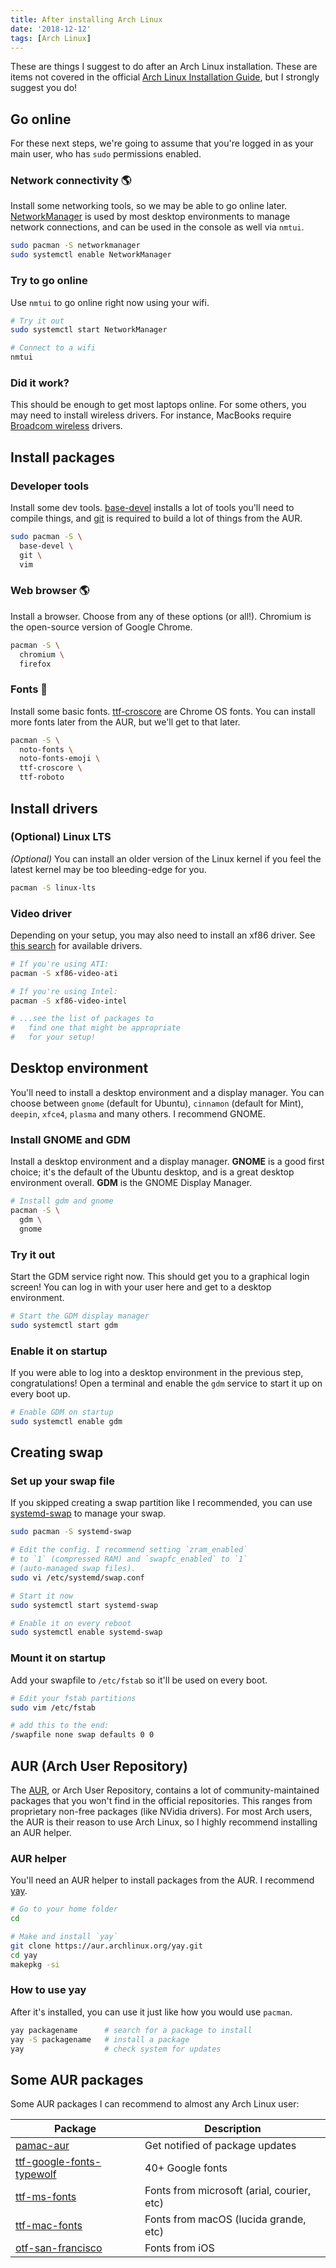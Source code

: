 ```yaml
---
title: After installing Arch Linux
date: '2018-12-12'
tags: [Arch Linux]
---
```


These are things I suggest to do after an Arch Linux installation. These are items not covered in the official [Arch Linux Installation Guide](https://wiki.archlinux.org/index.php/Installation_guide#Network_configuration), but I strongly suggest you do!

<next-block title="Let's get started."></next-block>

## Go online

For these next steps, we're going to assume that you're logged in as your main user, who has `sudo` permissions enabled.

### Network connectivity 🌎

<!-- {.-literate-style} -->

Install some networking tools, so we may be able to go online later. [NetworkManager](https://wiki.archlinux.org/index.php/NetworkManager) is used by most desktop environments to manage network connections, and can be used in the console as well via `nmtui`.

```sh
sudo pacman -S networkmanager
sudo systemctl enable NetworkManager
```

### Try to go online

<!-- {.-literate-style} -->

Use `nmtui` to go online right now using your wifi.

```sh
# Try it out
sudo systemctl start NetworkManager

# Connect to a wifi
nmtui
```

### Did it work?

<!-- {.-literate-style} -->

This should be enough to get most laptops online. For some others, you may need to install wireless drivers. For instance, MacBooks require [Broadcom wireless](https://wiki.archlinux.org/index.php/Broadcom_wireless) drivers.

<next-block title="Let's install some apps."></next-block>

## Install packages

### Developer tools

<!-- {.-literate-style} -->

Install some dev tools. [base-devel] installs a lot of tools you'll need to compile things, and [git] is required to build a lot of things from the AUR.

```sh
sudo pacman -S \
  base-devel \
  git \
  vim
```

[base-devel]: https://www.archlinux.org/groups/x86_64/base-devel/
[git]: https://www.archlinux.org/packages/extra/x86_64/git/

### Web browser 🌎

<!-- {.-literate-style} -->

Install a browser. Choose from any of these options (or all!). Chromium is the open-source version of Google Chrome.

```sh
pacman -S \
  chromium \
  firefox
```

### Fonts 💅

<!-- {.-literate-style} -->

Install some basic fonts. [ttf-croscore] are Chrome OS fonts. You can install more fonts later from the AUR, but we'll get to that later.

[ttf-croscore]: https://www.archlinux.org/packages/extra/any/ttf-croscore/

```sh
pacman -S \
  noto-fonts \
  noto-fonts-emoji \
  ttf-croscore \
  ttf-roboto
```

<next-block title="Let's install some drivers."></next-block>

## Install drivers

### (Optional) Linux LTS

<!-- {.-literate-style} -->

_(Optional)_ You can install an older version of the Linux kernel if you feel the latest kernel may be too bleeding-edge for you.

```sh
pacman -S linux-lts
```

### Video driver

<!-- {.-literate-style} -->

Depending on your setup, you may also need to install an xf86 driver. See [this search](https://www.archlinux.org/packages/?sort=&q=xf86-video&maintainer=&flagged=) for available drivers.

```sh
# If you're using ATI:
pacman -S xf86-video-ati

# If you're using Intel:
pacman -S xf86-video-intel

# ...see the list of packages to
#   find one that might be appropriate
#   for your setup!
```

<next-block title="Let's install a desktop environment."></next-block>

## Desktop environment

You'll need to install a desktop environment and a display manager. You can choose between `gnome` (default for Ubuntu), `cinnamon` (default for Mint), `deepin`, `xfce4`, `plasma` and many others. I recommend GNOME.

### Install GNOME and GDM

<!-- {.-literate-style} -->

Install a desktop environment and a display manager. **GNOME** is a good first choice; it's the default of the Ubuntu desktop, and is a great desktop environment overall. **GDM** is the GNOME Display Manager.

```sh
# Install gdm and gnome
pacman -S \
  gdm \
  gnome
```

### Try it out

<!-- {.-literate-style} -->

Start the GDM service right now. This should get you to a graphical login screen! You can log in with your user here and get to a desktop environment.

```sh
# Start the GDM display manager
sudo systemctl start gdm
```

### Enable it on startup

<!-- {.-literate-style} -->

If you were able to log into a desktop environment in the previous step, congratulations! Open a terminal and enable the `gdm` service to start it up on every boot up.

```sh
# Enable GDM on startup
sudo systemctl enable gdm
```

<next-block title="Let's set up your swap file."></next-block>

## Creating swap

### Set up your swap file

<!-- {.-literate-style} -->

If you skipped creating a swap partition like I recommended, you can use [systemd-swap](https://wiki.archlinux.org/index.php/Swap#systemd-swap) to manage your swap.

```sh
sudo pacman -S systemd-swap

# Edit the config. I recommend setting `zram_enabled`
# to `1` (compressed RAM) and `swapfc_enabled` to `1`
# (auto-managed swap files).
sudo vi /etc/systemd/swap.conf

# Start it now
sudo systemctl start systemd-swap

# Enable it on every reboot
sudo systemctl enable systemd-swap
```

### Mount it on startup

<!-- {.-literate-style} -->

Add your swapfile to `/etc/fstab` so it'll be used on every boot.

```sh
# Edit your fstab partitions
sudo vim /etc/fstab
```

```sh
# add this to the end:
/swapfile none swap defaults 0 0
```

<next-block title="What is the Arch User Repository?"></next-block>

## AUR (Arch User Repository)

The [AUR], or Arch User Repository, contains a lot of community-maintained packages that you won't find in the official repositories. This ranges from proprietary non-free packages (like NVidia drivers). For most Arch users, the AUR is their reason to use Arch Linux, so I highly recommend installing an AUR helper.

[aur]: https://aur.archlinux.org/packages/

### AUR helper

<!-- {.-literate-style} -->

You'll need an AUR helper to install packages from the AUR. I recommend [yay](https://github.com/Jguer/yay).

```sh
# Go to your home folder
cd

# Make and install `yay`
git clone https://aur.archlinux.org/yay.git
cd yay
makepkg -si
```

### How to use yay

<!-- {.-literate-style} -->

After it's installed, you can use it just like how you would use `pacman`.

```sh
yay packagename      # search for a package to install
yay -S packagename   # install a package
yay                  # check system for updates
```

<next-block title="What can I install from the AUR?"></next-block>

## Some AUR packages

Some AUR packages I can recommend to almost any Arch Linux user:

| Package                                                                                    | Description                                |
| ------------------------------------------------------------------------------------------ | ------------------------------------------ |
| [pamac-aur](https://aur.archlinux.org/packages/pamac-aur/)                                 | Get notified of package updates            |
| [ttf-google-fonts-typewolf](https://aur.archlinux.org/packages/ttf-google-fonts-typewolf/) | 40+ Google fonts                           |
| [ttf-ms-fonts](https://aur.archlinux.org/packages/ttf-ms-fonts/)                           | Fonts from microsoft (arial, courier, etc) |
| [ttf-mac-fonts](https://aur.archlinux.org/packages/ttf-mac-fonts/)                         | Fonts from macOS (lucida grande, etc)      |
| [otf-san-francisco](https://aur.archlinux.org/packages/otf-san-francisco)                  | Fonts from iOS                             |

<!-- {.-wide} -->
